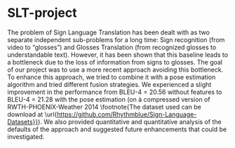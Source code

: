 # SLT-project

The problem of Sign Language Translation has been dealt with as two separate independent sub-problems for a long time: Sign recognition (from video to “glosses”) and Glosses Translation (from recognized glosses to understandable text). However, it has been shown that this baseline leads to a bottleneck due to the loss of information from signs to glosses. The goal of our project was to use a more recent approach avoiding this bottleneck. To enhance this approach, we tried to combine it with a pose estimation algorithm and tried different fusion strategies. We experienced a slight improvement in the performance from BLEU-4 = 20.56 without features to BLEU-4 = 21.28 with the pose estimation (on à compressed version of RWTH-PHOENIX-Weather 2014 \footnote{The dataset used can be download at \url{https://github.com/Rhythmblue/Sign-Language-Datasets}}). We also provided quantitative and quantitative analysis of the defaults of the approach and suggested future enhancements that could be investigated.




